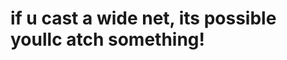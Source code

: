 if u cast a wide net, its possible youllc atch something!
==========================================================
